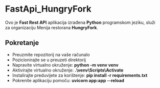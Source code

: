 # FastApi_HungryFork

Ovo je **Fast Rest API** aplikacija izrađena **Python** programskom jeziku, služi za organizaciju Menija restorana **HungryFork**.


## Pokretanje
* Preuzmite repozitorij na vaše računalo
* Pozicionirajte se u preuzeti direktorij
* Napravite virtualno okruženje: **python -m venv venv**
* Aktivirajte virtualno okruženje: **.\venv\Scripts\Activate**
* Instalirajte preduvijete za korištenje: **pip install -r requirements.txt**
* Pokrenite aplikaciju pomoču: **uvicorn app:app --reload**

